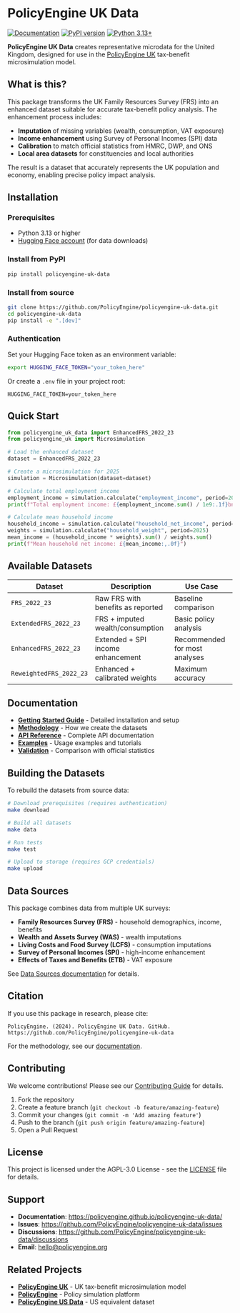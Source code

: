 # PolicyEngine UK Data

[![Documentation](https://img.shields.io/badge/docs-live-blue)](https://policyengine.github.io/policyengine-uk-data/)
[![PyPI version](https://badge.fury.io/py/policyengine-uk-data.svg)](https://badge.fury.io/py/policyengine-uk-data)
[![Python 3.13+](https://img.shields.io/badge/python-3.13+-blue.svg)](https://www.python.org/downloads/)

**PolicyEngine UK Data** creates representative microdata for the United Kingdom, designed for use in the [PolicyEngine UK](https://github.com/PolicyEngine/policyengine-uk) tax-benefit microsimulation model.

## What is this?

This package transforms the UK Family Resources Survey (FRS) into an enhanced dataset suitable for accurate tax-benefit policy analysis. The enhancement process includes:

- **Imputation** of missing variables (wealth, consumption, VAT exposure)
- **Income enhancement** using Survey of Personal Incomes (SPI) data
- **Calibration** to match official statistics from HMRC, DWP, and ONS
- **Local area datasets** for constituencies and local authorities

The result is a dataset that accurately represents the UK population and economy, enabling precise policy impact analysis.

## Installation

### Prerequisites

- Python 3.13 or higher
- [Hugging Face account](https://huggingface.co/) (for data downloads)

### Install from PyPI

```bash
pip install policyengine-uk-data
```

### Install from source

```bash
git clone https://github.com/PolicyEngine/policyengine-uk-data.git
cd policyengine-uk-data
pip install -e ".[dev]"
```

### Authentication

Set your Hugging Face token as an environment variable:

```bash
export HUGGING_FACE_TOKEN="your_token_here"
```

Or create a `.env` file in your project root:

```
HUGGING_FACE_TOKEN=your_token_here
```

## Quick Start

```python
from policyengine_uk_data import EnhancedFRS_2022_23
from policyengine_uk import Microsimulation

# Load the enhanced dataset
dataset = EnhancedFRS_2022_23

# Create a microsimulation for 2025
simulation = Microsimulation(dataset=dataset)

# Calculate total employment income
employment_income = simulation.calculate("employment_income", period=2025)
print(f"Total employment income: £{employment_income.sum() / 1e9:.1f}bn")

# Calculate mean household income
household_income = simulation.calculate("household_net_income", period=2025)
weights = simulation.calculate("household_weight", period=2025)
mean_income = (household_income * weights).sum() / weights.sum()
print(f"Mean household net income: £{mean_income:,.0f}")
```

## Available Datasets

| Dataset | Description | Use Case |
|---------|-------------|----------|
| `FRS_2022_23` | Raw FRS with benefits as reported | Baseline comparison |
| `ExtendedFRS_2022_23` | FRS + imputed wealth/consumption | Basic policy analysis |
| `EnhancedFRS_2022_23` | Extended + SPI income enhancement | Recommended for most analyses |
| `ReweightedFRS_2022_23` | Enhanced + calibrated weights | Maximum accuracy |

## Documentation

- **[Getting Started Guide](https://policyengine.github.io/policyengine-uk-data/getting-started)** - Detailed installation and setup
- **[Methodology](https://policyengine.github.io/policyengine-uk-data/methodology)** - How we create the datasets
- **[API Reference](https://policyengine.github.io/policyengine-uk-data/api-reference)** - Complete API documentation
- **[Examples](https://policyengine.github.io/policyengine-uk-data/examples)** - Usage examples and tutorials
- **[Validation](https://policyengine.github.io/policyengine-uk-data/validation/)** - Comparison with official statistics

## Building the Datasets

To rebuild the datasets from source data:

```bash
# Download prerequisites (requires authentication)
make download

# Build all datasets
make data

# Run tests
make test

# Upload to storage (requires GCP credentials)
make upload
```

## Data Sources

This package combines data from multiple UK surveys:

- **Family Resources Survey (FRS)** - household demographics, income, benefits
- **Wealth and Assets Survey (WAS)** - wealth imputations
- **Living Costs and Food Survey (LCFS)** - consumption imputations
- **Survey of Personal Incomes (SPI)** - high-income enhancement
- **Effects of Taxes and Benefits (ETB)** - VAT exposure

See [Data Sources documentation](https://policyengine.github.io/policyengine-uk-data/data-sources) for details.

## Citation

If you use this package in research, please cite:

```
PolicyEngine. (2024). PolicyEngine UK Data. GitHub.
https://github.com/PolicyEngine/policyengine-uk-data
```

For the methodology, see our [documentation](https://policyengine.github.io/policyengine-uk-data/methodology.html).

## Contributing

We welcome contributions! Please see our [Contributing Guide](CONTRIBUTING.md) for details.

1. Fork the repository
2. Create a feature branch (`git checkout -b feature/amazing-feature`)
3. Commit your changes (`git commit -m 'Add amazing feature'`)
4. Push to the branch (`git push origin feature/amazing-feature`)
5. Open a Pull Request

## License

This project is licensed under the AGPL-3.0 License - see the [LICENSE](LICENSE) file for details.

## Support

- **Documentation**: https://policyengine.github.io/policyengine-uk-data/
- **Issues**: https://github.com/PolicyEngine/policyengine-uk-data/issues
- **Discussions**: https://github.com/PolicyEngine/policyengine-uk-data/discussions
- **Email**: hello@policyengine.org

## Related Projects

- [**PolicyEngine UK**](https://github.com/PolicyEngine/policyengine-uk) - UK tax-benefit microsimulation model
- [**PolicyEngine**](https://github.com/PolicyEngine/policyengine) - Policy simulation platform
- [**PolicyEngine US Data**](https://github.com/PolicyEngine/policyengine-us-data) - US equivalent dataset